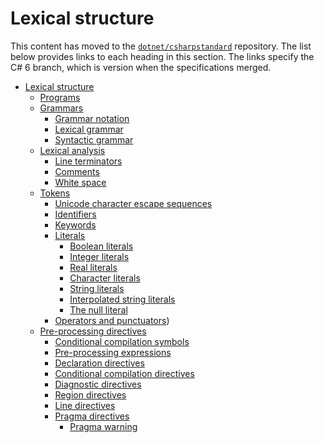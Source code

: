 # Lexical structure

This content has moved to the [`dotnet/csharpstandard`](https://github.com/dotnet/csharpstandard) repository.
The list below provides links to each heading in this section. The links specify the C# 6 branch, which is version when the specifications merged.

- <a id="lexical-structure"></a>[Lexical structure](https://github.com/dotnet/csharpstandard/blob/draft-v6/standard/lexical-structure.md)
  - <a id="programs"></a>[Programs](https://github.com/dotnet/csharpstandard/blob/draft-v6/standard/lexical-structure.md#61-programs)
  - <a id="grammars"></a>[Grammars](https://github.com/dotnet/csharpstandard/blob/draft-v6/standard/lexical-structure.md#62-grammars)
    - <a id="grammar-notation"></a>[Grammar notation](https://github.com/dotnet/csharpstandard/blob/draft-v6/standard/lexical-structure.md#622-grammar-notation)
    - <a id="lexical-grammar"></a>[Lexical grammar](https://github.com/dotnet/csharpstandard/blob/draft-v6/standard/lexical-structure.md#623-lexical-grammar)
    - <a id="syntactic-grammar"></a>[Syntactic grammar](https://github.com/dotnet/csharpstandard/blob/draft-v6/standard/lexical-structure.md#624-syntactic-grammar)
  - <a id="lexical-analysis"></a>[Lexical analysis](https://github.com/dotnet/csharpstandard/blob/draft-v6/standard/lexical-structure.md#63-lexical-analysis)
    - <a id="line-terminators"></a>[Line terminators](https://github.com/dotnet/csharpstandard/blob/draft-v6/standard/lexical-structure.md#632-line-terminators)
    - <a id="comments"></a>[Comments](https://github.com/dotnet/csharpstandard/blob/draft-v6/standard/lexical-structure.md#633-comments)
    - <a id="white-space"></a>[White space](https://github.com/dotnet/csharpstandard/blob/draft-v6/standard/lexical-structure.md#634-white-space)
  - <a id="tokens"></a>[Tokens](https://github.com/dotnet/csharpstandard/blob/draft-v6/standard/lexical-structure.md#64-tokens)
    - <a id="unicode-character-escape-sequences"></a>[Unicode character escape sequences](https://github.com/dotnet/csharpstandard/blob/draft-v6/standard/lexical-structure.md#642-unicode-character-escape-sequences)
    - <a id="identifiers"></a>[Identifiers](https://github.com/dotnet/csharpstandard/blob/draft-v6/standard/lexical-structure.md#643-identifiers)
    - <a id="keywords"></a>[Keywords](https://github.com/dotnet/csharpstandard/blob/draft-v6/standard/lexical-structure.md#644-keywords)
    - <a id="literals"></a>[Literals](https://github.com/dotnet/csharpstandard/blob/draft-v6/standard/lexical-structure.md#645-literals)
      - <a id="boolean-literals"></a>[Boolean literals](https://github.com/dotnet/csharpstandard/blob/draft-v6/standard/lexical-structure.md#6452-boolean-literals)
      - <a id="integer-literals"></a>[Integer literals](https://github.com/dotnet/csharpstandard/blob/draft-v6/standard/lexical-structure.md#6453-integer-literals)
      - <a id="real-literals"></a>[Real literals](https://github.com/dotnet/csharpstandard/blob/draft-v6/standard/lexical-structure.md#6454-real-literals)
      - <a id="character-literals"></a>[Character literals](https://github.com/dotnet/csharpstandard/blob/draft-v6/standard/lexical-structure.md#6455-character-literals)
      - <a id="string-literals"></a>[String literals](https://github.com/dotnet/csharpstandard/blob/draft-v6/standard/lexical-structure.md#6456-string-literals)
      - <a id="interpolated-string-literals"></a>[Interpolated string literals](https://github.com/dotnet/csharpstandard/blob/draft-v6/standard/lexical-structure.md#6456-string-literals)
      - <a id="the-null-literal"></a>[The null literal](https://github.com/dotnet/csharpstandard/blob/draft-v6/standard/lexical-structure.md#6457-the-null-literal)
    - <a id="operators-and-punctuators"></a>[Operators and punctuators](https://github.com/dotnet/csharpstandard/blob/draft-v6/standard/lexical-structure.md#646-operators-and-punctuators))
  - <a id="pre-processing-directives"></a>[Pre-processing directives](https://github.com/dotnet/csharpstandard/blob/draft-v6/standard/lexical-structure.md#65-pre-processing-directives)
    - <a id="conditional-compilation-symbols"></a>[Conditional compilation symbols](https://github.com/dotnet/csharpstandard/blob/draft-v6/standard/lexical-structure.md#652-conditional-compilation-symbols)
    - <a id="pre-processing-expressions"></a>[Pre-processing expressions](https://github.com/dotnet/csharpstandard/blob/draft-v6/standard/lexical-structure.md#653-pre-processing-expressions)
    - <a id="declaration-directives"></a>[Declaration directives](https://github.com/dotnet/csharpstandard/blob/draft-v6/standard/lexical-structure.md#654-definition-directives)
    - <a id="conditional-compilation-directives"></a>[Conditional compilation directives](https://github.com/dotnet/csharpstandard/blob/draft-v6/standard/lexical-structure.md#655-conditional-compilation-directives)
    - <a id="diagnostic-directives"></a>[Diagnostic directives](https://github.com/dotnet/csharpstandard/blob/draft-v6/standard/lexical-structure.md#656-diagnostic-directives)
    - <a id="region-directives"></a>[Region directives](https://github.com/dotnet/csharpstandard/blob/draft-v6/standard/lexical-structure.md#657-region-directives)
    - <a id="line-directives"></a>[Line directives](https://github.com/dotnet/csharpstandard/blob/draft-v6/standard/lexical-structure.md#658-line-directives)
    - <a id="pragma-directives"></a> [Pragma directives](https://github.com/dotnet/csharpstandard/blob/draft-v6/standard/lexical-structure.md#659-pragma-directives)
      - <a id="pragma-warning"></a>[Pragma warning](https://github.com/dotnet/csharpstandard/blob/draft-v6/standard/lexical-structure.md#659-pragma-directives)
